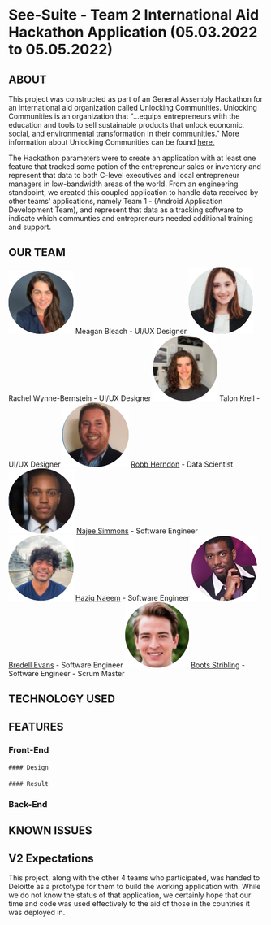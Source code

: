 # See-Suite - Team 2 International Aid Hackathon Application (05.03.2022 to 05.05.2022)

## ABOUT
This project was constructed as part of an General Assembly Hackathon for an international aid organization called Unlocking Communities. Unlocking Communities is an organization that "...equips entrepreneurs with the education and tools to sell sustainable products that unlock economic, social, and environmental transformation in their communities." More information about Unlocking Communities can be found [here.](https://unlockingcommunities.org/our-mission/)

The Hackathon parameters were to create an application with at least one feature that tracked some potion of the entrepreneur sales or inventory and represent that data to both C-level executives and local entrepreneur managers in low-bandwidth areas of the world. From an engineering standpoint, we created this coupled application to handle data received by other teams' applications, namely Team 1 - (Android Application Development Team), and represent that data as a tracking software to indicate which communties and entrepreneurs needed additional training and support.

## OUR TEAM

![Meagan Bleach](./public/images/team/meagan-bleach.png) 
Meagan Bleach - UI/UX Designer
![Rachel Wynne-Bernstein](./public/images/team/rachel-wynne-bernstein.png)
Rachel Wynne-Bernstein - UI/UX Designer
![Talon Krell](./public/images/team/talon-krell.png)
Talon Krell - UI/UX Designer
![Robb Herndon](./public/images/team/robb-herndon.png)
[Robb Herndon]() - Data Scientist
![Najee Simmons](./public/images/team/najee-simmons.png)
[Najee Simmons]() - Software Engineer
![Haziq Naeem](./public/images/team/haziq-naeem.png)
[Haziq Naeem]() - Software Engineer
![Bredell Evans](./public/images/team/bredell-evans.png)
[Bredell Evans]() - Software Engineer
![Boots Stribling](./public/images/team/boots-stribling.png)
[Boots Stribling]() - Software Engineer - Scrum Master

## TECHNOLOGY USED

## FEATURES
  ### Front-End
    
    #### Design

    #### Result

  ### Back-End

## KNOWN ISSUES

## V2 Expectations
  This project, along with the other 4 teams who participated, was handed to Deloitte as a prototype for them to build the working application with. While we do not know the status of that application, we certainly hope that our time and code was used effectively to the aid of those in the countries it was deployed in. 
